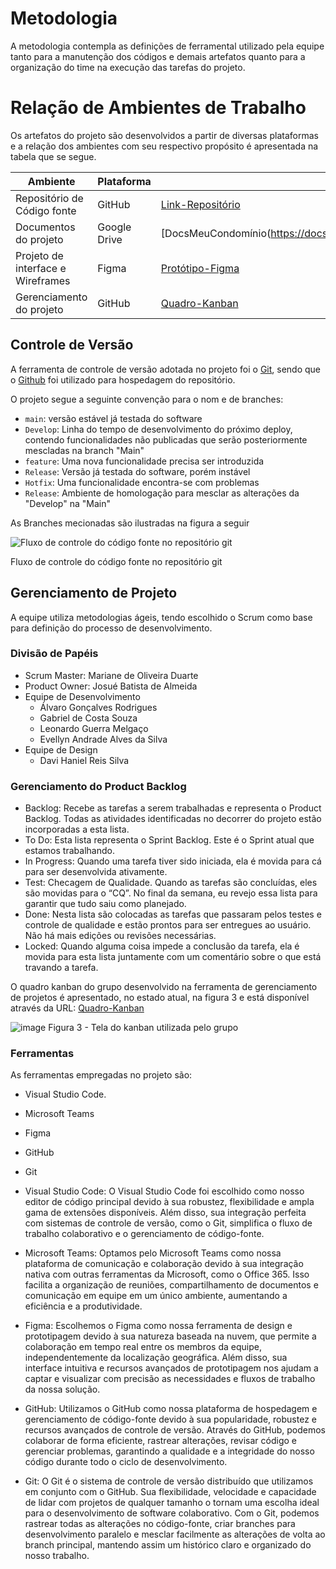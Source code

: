 # Metodologia

A metodologia contempla as definições de ferramental utilizado pela equipe tanto para a manutenção dos códigos e demais artefatos quanto para a organização do time na execução das tarefas do projeto.

# Relação de Ambientes de Trabalho

Os artefatos do projeto são desenvolvidos a partir de diversas plataformas e a relação dos ambientes com seu respectivo propósito é apresentada na tabela que se segue.

| Ambiente                          | Plataforma   | Link de Acesso                                                                                                                                                                                                          |
| --------------------------------- | ------------ | ----------------------------------------------------------------------------------------------------------------------------------------------------------------------------------------------------------------------- |
| Repositório de Código fonte       | GitHub       | [Link-Repositório](https://github.com/ICEI-PUC-Minas-PMV-ADS/pmv-ads-2024-1-e3-proj-mov-t1-meucondominio)                                                                                                                                                                                                    |
| Documentos do projeto             | Google Drive | [DocsMeuCondomínio(https://docs.google.com/document/d/1dpWH7d2QIZyCtB89hAwlDlvLdq1clH3Y/edit)                                                                                                                   |
| Projeto de interface e Wireframes | Figma        | [Protótipo-Figma](https://www.figma.com/proto/bIBuBaH5RDg0poKqXl92Ox/meuCondominio?type=design&node-id=3-248&t=DGf1cAu7oKrCU7HB-0&scaling=scale-down&page-id=0%3A1) |
| Gerenciamento do projeto          | GitHub       | [Quadro-Kanban](https://github.com/orgs/ICEI-PUC-Minas-PMV-ADS/projects/814)                                                                                                                                            |

## Controle de Versão

A ferramenta de controle de versão adotada no projeto foi o
[Git](https://git-scm.com/), sendo que o [Github](https://github.com)
foi utilizado para hospedagem do repositório.

O projeto segue a seguinte convenção para o nom e de branches:

- `main`: versão estável já testada do software
- `Develop`: Linha do tempo de desenvolvimento do próximo deploy, contendo funcionalidades não publicadas que serão posteriormente mescladas na branch "Main"
- `feature`: Uma nova funcionalidade precisa ser introduzida
- `Release`: Versão já testada do software, porém instável
- `Hotfix`: Uma funcionalidade encontra-se com problemas
- `Release`: Ambiente de homologação para mesclar as alterações da "Develop" na "Main"

As Branches mecionadas são ilustradas na figura a seguir

![Fluxo de controle do código fonte no repositório git](/pmv-ads-2024-1-e3-proj-mov-t1-meucondominio/docs/img/branches.png)

Fluxo de controle do código fonte no repositório git

## Gerenciamento de Projeto

A equipe utiliza metodologias ágeis, tendo escolhido o Scrum como base para definição do processo de desenvolvimento.

### Divisão de Papéis

- Scrum Master: Mariane de Oliveira Duarte
- Product Owner: Josué Batista de Almeida
- Equipe de Desenvolvimento
  - Álvaro Gonçalves Rodrigues
  - Gabriel de Costa Souza
  - Leonardo Guerra Melgaço
  - Evellyn Andrade Alves da Silva
- Equipe de Design
  - Davi Haniel Reis Silva

### Gerenciamento do Product Backlog

- Backlog: Recebe as tarefas a serem trabalhadas e representa o Product Backlog. Todas as atividades identificadas no decorrer do projeto estão incorporadas a esta lista.
- To Do: Esta lista representa o Sprint Backlog. Este é o Sprint atual que estamos trabalhando.
- In Progress: Quando uma tarefa tiver sido iniciada, ela é movida para cá para ser desenvolvida ativamente.
- Test: Checagem de Qualidade. Quando as tarefas são concluídas, eles são movidas para o “CQ”. No final da semana, eu revejo essa lista para garantir que tudo saiu como planejado.
- Done: Nesta lista são colocadas as tarefas que passaram pelos testes e controle de qualidade e estão prontos para ser entregues ao usuário. Não há mais edições ou revisões necessárias.
- Locked: Quando alguma coisa impede a conclusão da tarefa, ela é movida para esta lista juntamente com um comentário sobre o que está travando a tarefa.

O quadro kanban do grupo desenvolvido na ferramenta de gerenciamento de projetos é apresentado, no estado atual, na figura 3 e está disponível através da URL: [Quadro-Kanban](https://github.com/orgs/ICEI-PUC-Minas-PMV-ADS/projects/814/views/1)

![image](/pmv-ads-2024-1-e3-proj-mov-t1-meucondominio/docs/img/back.png)
Figura 3 - Tela do kanban utilizada pelo grupo

### Ferramentas

As ferramentas empregadas no projeto são:

- Visual Studio Code.
- Microsoft Teams
- Figma
- GitHub
- Git

- Visual Studio Code:
O Visual Studio Code foi escolhido como nosso editor de código principal devido à sua robustez, flexibilidade e ampla gama de extensões disponíveis. Além disso, sua integração perfeita com sistemas de controle de versão, como o Git, simplifica o fluxo de trabalho colaborativo e o gerenciamento de código-fonte.

- Microsoft Teams:
Optamos pelo Microsoft Teams como nossa plataforma de comunicação e colaboração devido à sua integração nativa com outras ferramentas da Microsoft, como o Office 365. Isso facilita a organização de reuniões, compartilhamento de documentos e comunicação em equipe em um único ambiente, aumentando a eficiência e a produtividade.

- Figma:
Escolhemos o Figma como nossa ferramenta de design e prototipagem devido à sua natureza baseada na nuvem, que permite a colaboração em tempo real entre os membros da equipe, independentemente da localização geográfica. Além disso, sua interface intuitiva e recursos avançados de prototipagem nos ajudam a captar e visualizar com precisão as necessidades e fluxos de trabalho da nossa solução.

- GitHub:
Utilizamos o GitHub como nossa plataforma de hospedagem e gerenciamento de código-fonte devido à sua popularidade, robustez e recursos avançados de controle de versão. Através do GitHub, podemos colaborar de forma eficiente, rastrear alterações, revisar código e gerenciar problemas, garantindo a qualidade e a integridade do nosso código durante todo o ciclo de desenvolvimento.

- Git:
O Git é o sistema de controle de versão distribuído que utilizamos em conjunto com o GitHub. Sua flexibilidade, velocidade e capacidade de lidar com projetos de qualquer tamanho o tornam uma escolha ideal para o desenvolvimento de software colaborativo. Com o Git, podemos rastrear todas as alterações no código-fonte, criar branches para desenvolvimento paralelo e mesclar facilmente as alterações de volta ao branch principal, mantendo assim um histórico claro e organizado do nosso trabalho.
